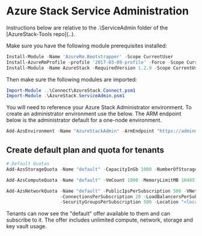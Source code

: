 # Azure Stack Service Administration

Instructions below are relative to the .\ServiceAdmin folder of the [AzureStack-Tools repo](..\).

Make sure you have the following module prerequisites installed:

```powershell
Install-Module -Name 'AzureRm.Bootstrapper' -Scope CurrentUser
Install-AzureRmProfile -profile '2017-03-09-profile' -Force -Scope CurrentUser
Install-Module -Name AzureStack -RequiredVersion 1.2.9 -Scope CurrentUser
```

Then make sure the following modules are imported:

```powershell
Import-Module ..\Connect\AzureStack.Connect.psm1
Import-Module .\AzureStack.ServiceAdmin.psm1
```

You will need to reference your Azure Stack Administrator environment. To create an administrator environment use the below. The ARM endpoint below is the administrator default for a one-node environment.

```powershell
Add-AzsEnvironment -Name "AzureStackAdmin" -ArmEndpoint "https://adminmanagement.local.azurestack.external" 
```

## Create default plan and quota for tenants

```powershell
# Default Quotas
Add-AzsStorageQuota -Name "default" -CapacityInGb 1000 -NumberOfStorageAccounts 2000 -Location "<location>"

Add-AzsComputeQuota -Name "default" -VmCount 1000 -MemoryLimitMB 1048576 -CoresLimit 1000 -Location "<location>"

Add-AzsNetworkQuota -Name "default" -PublicIpsPerSubscription 500 -VNetsPerSubscription 500 -GatewaysPerSubscription 10 `
                    -ConnectionsPerSubscription 20 -LoadBalancersPerSubscription 500 -NicsPerSubscription 1000 `
                    -SecurityGroupsPerSubscription 500 -Location "<location>"
```

Tenants can now see the "default" offer available to them and can subscribe to it. The offer includes unlimited compute, network, storage and key vault usage.

